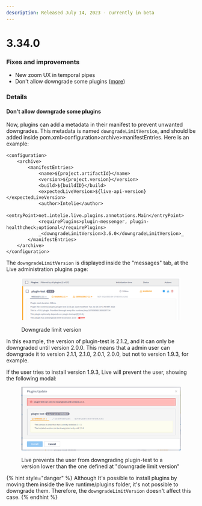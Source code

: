 ```yaml
---
description: Released July 14, 2023 - currently in beta
---
```


# 3.34.0

### Fixes and improvements

* New zoom UX in temporal pipes
* Don't allow downgrade some plugins ([more](3.34.0.md#dont-allow-downgrade-some-plugins))

### Details

#### Don't allow downgrade some plugins

Now, plugins can add a metadata in their manifest to prevent unwanted downgrades. This metadata is named `downgradeLimitVersion`, and should be added inside pom.xml>configuration>archive>manifestEntries. Here is an example:

```
<configuration>
    <archive>
        <manifestEntries>
            <name>${project.artifactId}</name>
            <version>${project.version}</version>
            <build>${buildID}</build>
            <expectedLiveVersion>${live-api-version}</expectedLiveVersion>
            <author>Intelie</author>
            <entryPoint>net.intelie.live.plugins.annotations.Main</entryPoint>
            <requirePlugins>plugin-messenger, plugin-healthcheck;optional</requirePlugins>
            _<downgradeLimitVersion>3.6.0</downgradeLimitVersion>_
        </manifestEntries>
    </archive>
</configuration>
```

The  `downgradeLimitVersion` is displayed inside the "messages" tab, at the Live administration plugins page:

<figure><img src="../../.gitbook/assets/image (5).png" alt=""><figcaption><p>Downgrade limit version</p></figcaption></figure>

In this example, the version of plugin-test is 2.1.2, and it can only be downgraded until version 2.0.0. This means that a admin user can downgrade it to version 2.1.1, 2.1.0, 2.0.1, 2.0.0, but not to version 1.9.3, for example.

If the user tries to install version 1.9.3, Live will prevent the user, showing the following modal:

<figure><img src="../../.gitbook/assets/image (13).png" alt=""><figcaption><p>Live prevents the user from downgrading plugin-test to a version lower than the one defined at "downgrade limit version"</p></figcaption></figure>

{% hint style="danger" %}
Although It's possible to install plugins by moving them inside the live runtime/plugins folder, it's not possible to downgrade them. Therefore, the `downgradeLimitVersion` doesn't affect this case.
{% endhint %}
